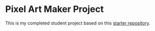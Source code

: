# Pixel Art Maker Project

This is my completed student project based on this [starter repository](https://github.com/udacity/project-pixel-art-maker-starter).
